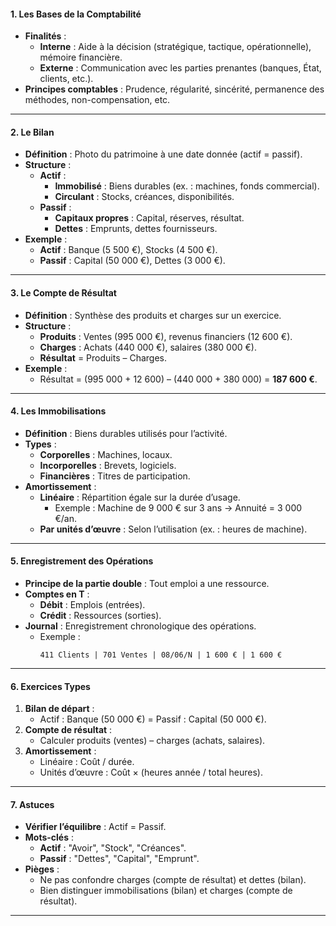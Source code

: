 
#### **1. Les Bases de la Comptabilité**
- **Finalités** :
  - **Interne** : Aide à la décision (stratégique, tactique, opérationnelle), mémoire financière.
  - **Externe** : Communication avec les parties prenantes (banques, État, clients, etc.).
- **Principes comptables** : Prudence, régularité, sincérité, permanence des méthodes, non-compensation, etc.

---

#### **2. Le Bilan**
- **Définition** : Photo du patrimoine à une date donnée (actif = passif).
- **Structure** :
  - **Actif** :
    - **Immobilisé** : Biens durables (ex. : machines, fonds commercial).
    - **Circulant** : Stocks, créances, disponibilités.
  - **Passif** :
    - **Capitaux propres** : Capital, réserves, résultat.
    - **Dettes** : Emprunts, dettes fournisseurs.
- **Exemple** :
  - **Actif** : Banque (5 500 €), Stocks (4 500 €).
  - **Passif** : Capital (50 000 €), Dettes (3 000 €).

---

#### **3. Le Compte de Résultat**
- **Définition** : Synthèse des produits et charges sur un exercice.
- **Structure** :
  - **Produits** : Ventes (995 000 €), revenus financiers (12 600 €).
  - **Charges** : Achats (440 000 €), salaires (380 000 €).
  - **Résultat** = Produits – Charges.
- **Exemple** :
  - Résultat = (995 000 + 12 600) – (440 000 + 380 000) = **187 600 €**.

---

#### **4. Les Immobilisations**
- **Définition** : Biens durables utilisés pour l’activité.
- **Types** :
  - **Corporelles** : Machines, locaux.
  - **Incorporelles** : Brevets, logiciels.
  - **Financières** : Titres de participation.
- **Amortissement** :
  - **Linéaire** : Répartition égale sur la durée d’usage.
    - Exemple : Machine de 9 000 € sur 3 ans → Annuité = 3 000 €/an.
  - **Par unités d’œuvre** : Selon l’utilisation (ex. : heures de machine).

---

#### **5. Enregistrement des Opérations**
- **Principe de la partie double** : Tout emploi a une ressource.
- **Comptes en T** :
  - **Débit** : Emplois (entrées).
  - **Crédit** : Ressources (sorties).
- **Journal** : Enregistrement chronologique des opérations.
  - Exemple :
    ```
    411 Clients | 701 Ventes | 08/06/N | 1 600 € | 1 600 €
    ```

---

#### **6. Exercices Types**
1. **Bilan de départ** :
   - Actif : Banque (50 000 €) = Passif : Capital (50 000 €).
2. **Compte de résultat** :
   - Calculer produits (ventes) – charges (achats, salaires).
3. **Amortissement** :
   - Linéaire : Coût / durée.
   - Unités d’œuvre : Coût × (heures année / total heures).

---

#### **7. Astuces**
- **Vérifier l’équilibre** : Actif = Passif.
- **Mots-clés** :
  - **Actif** : "Avoir", "Stock", "Créances".
  - **Passif** : "Dettes", "Capital", "Emprunt".
- **Pièges** :
  - Ne pas confondre charges (compte de résultat) et dettes (bilan).
  - Bien distinguer immobilisations (bilan) et charges (compte de résultat).

---
